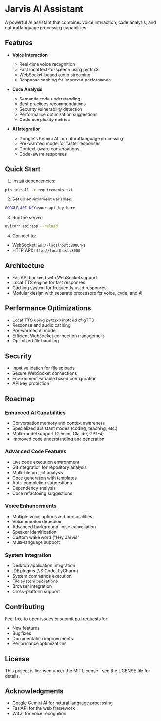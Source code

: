 # Jarvis AI Assistant

A powerful AI assistant that combines voice interaction, code analysis, and natural language processing capabilities.

## Features

- **Voice Interaction**
  - Real-time voice recognition
  - Fast local text-to-speech using pyttsx3
  - WebSocket-based audio streaming
  - Response caching for improved performance

- **Code Analysis**
  - Semantic code understanding
  - Best practices recommendations
  - Security vulnerability detection
  - Performance optimization suggestions
  - Code complexity metrics

- **AI Integration**
  - Google's Gemini AI for natural language processing
  - Pre-warmed model for faster responses
  - Context-aware conversations
  - Code-aware responses

## Quick Start

1. Install dependencies:
```bash
pip install -r requirements.txt
```

2. Set up environment variables:
```bash
GOOGLE_API_KEY=your_api_key_here
```

3. Run the server:
```bash
uvicorn api:app --reload
```

4. Connect to:
- WebSocket: `ws://localhost:8000/ws`
- HTTP API: `http://localhost:8000`

## Architecture

- FastAPI backend with WebSocket support
- Local TTS engine for fast responses
- Caching system for frequently used responses
- Modular design with separate processors for voice, code, and AI

## Performance Optimizations

- Local TTS using pyttsx3 instead of gTTS
- Response and audio caching
- Pre-warmed AI model
- Efficient WebSocket connection management
- Optimized file handling

## Security

- Input validation for file uploads
- Secure WebSocket connections
- Environment variable based configuration
- API key protection

## Roadmap

### Enhanced AI Capabilities
- Conversation memory and context awareness
- Specialized assistant modes (coding, teaching, etc.)
- Multi-model support (Gemini, Claude, GPT-4)
- Improved code understanding and generation

### Advanced Code Features
- Live code execution environment
- Git integration for repository analysis
- Multi-file project analysis
- Code generation with templates
- Auto-completion suggestions
- Dependency analysis
- Code refactoring suggestions

### Voice Enhancements
- Multiple voice options and personalities
- Voice emotion detection
- Advanced background noise cancellation
- Speaker identification
- Custom wake word ("Hey Jarvis")
- Multi-language support

### System Integration
- Desktop application integration
- IDE plugins (VS Code, PyCharm)
- System commands execution
- File system operations
- Browser integration
- Cross-platform support

## Contributing

Feel free to open issues or submit pull requests for:
- New features
- Bug fixes
- Documentation improvements
- Performance optimizations

## License

This project is licensed under the MIT License - see the LICENSE file for details.

## Acknowledgments

- Google Gemini AI for natural language processing
- FastAPI for the web framework
- Wit.ai for voice recognition
